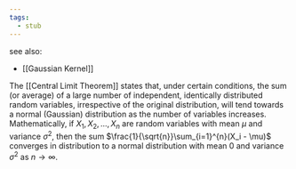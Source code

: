 ```yaml
---
tags:
  - stub
---
```


see also:
- [[Gaussian Kernel]]

The [[Central Limit Theorem]] states that, under certain conditions, the sum (or average) of a large number of independent, identically distributed random variables, irrespective of the original distribution, will tend towards a normal (Gaussian) distribution as the number of variables increases. Mathematically, if $X_1, X_2, ..., X_n$ are random variables with mean $\mu$ and variance $\sigma^2$, then the sum $\frac{1}{\sqrt{n}}\sum_{i=1}^{n}(X_i - \mu)$ converges in distribution to a normal distribution with mean $0$ and variance $\sigma^2$ as $n \rightarrow \infty$.